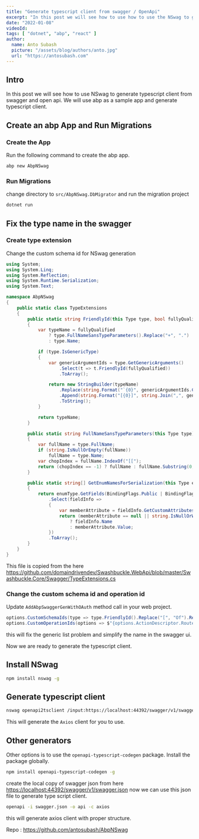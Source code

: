 ```yaml
---
title: "Generate typescript client from swagger / OpenApi"
excerpt: "In this post we will see how to use how to use the NSwag to generate a typescript client with ABP"
date: "2022-01-08"
videoId: 
tags: [ "dotnet", "abp", "react" ]
author:
  name: Anto Subash
  picture: "/assets/blog/authors/anto.jpg"
  url: "https://antosubash.com"
---
```


## Intro

In this post we will see how to use NSwag to generate typescript client from swagger and open api. We will use abp as a sample app and generate typescript client.

## Create an abp App and Run Migrations

### Create the App

Run the following command to create the abp app.

```bash
abp new AbpNSwag
```

### Run Migrations

change directory to `src/AbpNSwag.DbMigrator` and run the migration project

```bash
dotnet run
```

## Fix the type name in the swagger

### Create type extension

Change the custom schema id for NSwag generation

```cs
using System;
using System.Linq;
using System.Reflection;
using System.Runtime.Serialization;
using System.Text;

namespace AbpNSwag
{
    public static class TypeExtensions
    {
        public static string FriendlyId(this Type type, bool fullyQualified = false)
        {
            var typeName = fullyQualified
                ? type.FullNameSansTypeParameters().Replace("+", ".")
                : type.Name;

            if (type.IsGenericType)
            {
                var genericArgumentIds = type.GetGenericArguments()
                    .Select(t => t.FriendlyId(fullyQualified))
                    .ToArray();

                return new StringBuilder(typeName)
                    .Replace(string.Format("`{0}", genericArgumentIds.Count()), string.Empty)
                    .Append(string.Format("[{0}]", string.Join(",", genericArgumentIds).TrimEnd(',')))
                    .ToString();
            }

            return typeName;
        }

        public static string FullNameSansTypeParameters(this Type type)
        {
            var fullName = type.FullName;
            if (string.IsNullOrEmpty(fullName))
                fullName = type.Name;
            var chopIndex = fullName.IndexOf("[[");
            return (chopIndex == -1) ? fullName : fullName.Substring(0, chopIndex);
        }

        public static string[] GetEnumNamesForSerialization(this Type enumType)
        {
            return enumType.GetFields(BindingFlags.Public | BindingFlags.NonPublic | BindingFlags.Static)
                .Select(fieldInfo =>
                {
                    var memberAttribute = fieldInfo.GetCustomAttributes(false).OfType<EnumMemberAttribute>().FirstOrDefault();
                    return (memberAttribute == null || string.IsNullOrWhiteSpace(memberAttribute.Value))
                        ? fieldInfo.Name
                        : memberAttribute.Value;
                })
                .ToArray();
        }
    }
}
```

This file is copied from the here <https://github.com/domaindrivendev/Swashbuckle.WebApi/blob/master/Swashbuckle.Core/Swagger/TypeExtensions.cs>

### Change the custom schema id and operation id

Update `AddAbpSwaggerGenWithOAuth` method call in your web project.

```cs
options.CustomSchemaIds(type => type.FriendlyId().Replace("[", "Of").Replace("]", ""));
options.CustomOperationIds(options => $"{options.ActionDescriptor.RouteValues["controller"]}{options.ActionDescriptor.RouteValues["action"]}");
```

this will fix the generic list problem and simplify the name in the swagger ui.

Now we are ready to generate the typescript client.

## Install NSwag

```bash
npm install nswag -g
```

## Generate typescript client

```bash
nswag openapi2tsclient /input:https://localhost:44392/swagger/v1/swagger.json /output:generated/MyProjectModels.ts /typeScriptTemplate Axios
```

This will generate the `Axios` client for you to use.

## Other generators

Other options is to use the `openapi-typescript-codegen` package. Install the package globally.

```bash
npm install openapi-typescript-codegen -g
```

create the local copy of swagger json from here <https://localhost:44392/swagger/v1/swagger.json> now we can use this json file to generate type script client.

```bash
openapi -i swagger.json -o api -c axios
```

this will generate axios client with proper structure.

Repo : <https://github.com/antosubash/AbpNSwag>
